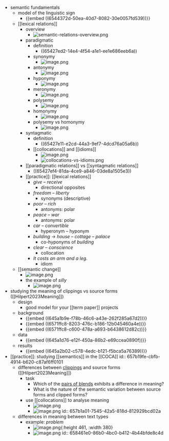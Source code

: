 - semantic fundamentals
	- model of the linguistic sign
		- {{embed ((6544372d-50ea-40d7-8082-30e0057fd539))}}
	- [[lexical relations]]
		- overview
			- ![semantic-relations-overview.png](../assets/semantic-relations-overview_1698949387136_0.png)
		- paradigmatic
			- definition
				- ((65427ed2-14e4-4f54-a1e1-ee1e686eeb6a))
			- synonymy
				- ![image.png](../assets/image_1703174058434_0.png)
			- antonymy
				- ![image.png](../assets/image_1703174076523_0.png)
			- hyponymy
				- ![image.png](../assets/image_1703174092188_0.png)
			- meronymy
				- ![image.png](../assets/image_1703174107080_0.png)
			- polysemy
				- ![image.png](../assets/image_1703174132722_0.png)
			- homonymy
				- ![image.png](../assets/image_1703174144541_0.png)
			- polysemy vs homonymy
				- ![image.png](../assets/image_1703174172496_0.png)
		- syntagmatic
			- definition
				- ((65427e11-e2cd-44a3-9ef7-4dcd76a05a6b))
			- [[collocations]] and [[idioms]]
				- ![image.png](../assets/image_1703174216245_0.png)
				- ![collocations-vs-idioms.png](../assets/collocations-vs-idioms_1698949088595_0.png)
		- [[paradigmatic relations]] vs [[syntagmatic relations]]
			- ((65427ef4-81da-4ce9-a846-03de8a1505e3))
		- [[practice]]: [[lexical relations]]
			- *give* – *receive*
				- directional opposites
			- *freedom* – *liberty*
				- synonyms (descriptive)
			- *poor* – *rich*
				- antonyms: polar
			- *peace* – *war*
				- antonyms: polar
			- *car* – *convertible*
				- hyperonym – hyponym
			- *building* → *house* – *cottage* – *palace*
				- co-hyponyms of *building*
			- *clear* – *conscience*
				- collocation
			- *It costs an arm and a leg.*
				- idiom
	- [[semantic change]]
		- ![image.png](../assets/image_1703174250246_0.png)
		- the example of *silly*
			- ![image.png](../assets/image_1703174276050_0.png)
- studying the meaning of clippings vs source forms ([[Hilpert2023Meaning]])
	- design
		- good model for your [[term paper]] projects
	- background
		- {{embed ((645a1b9e-f78b-46c6-a43e-262f285a67d2))}}
		- {{embed ((6571ffc8-8203-476c-b186-12b045460a4e))}}
		- {{embed ((6571ffc8-c600-478a-a693-b6438612d82c))}}
	- data
		- {{embed ((645a1d76-e12f-450a-86b2-e69ccea0890f))}}
	- results
		- {{embed ((645a2b02-c578-4edc-b121-f5bca5a76389))}}
- [[practice]]: studying [[semantics]] in the [[COCA]]
  id:: 657b19fe-cbfb-4914-b620-c87af6ff0101
	- differences between [clippings]([[clipping]]) and source forms ([[Hilpert2023Meaning]])
		- task
			- Which of the [pairs of blends](((645a2870-9ab6-4a81-941d-44fe6a3c121a))) exhibits a difference in meaning?
			- What is the nature of the semantic variation between source forms and clipped forms?
		- use [[collocations]] to analyse meaning
			- ![image.png](../assets/image_1703241715733_0.png)
			- ![image.png](../assets/image_1702566403073_0.png)
			  id:: 657b1a01-7545-42a5-818d-812929bcd02a
	- differences in meaning between text types
		- example: *problem*
			- ![image.png](../assets/image_1704971598749_0.png){:height 461, :width 380}
			- ![image.png](../assets/image_1704971645915_0.png)
			  id:: 658461e0-86b0-4bc0-b412-4b44bfde8c4d